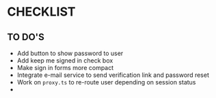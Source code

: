 # CHECKLIST

## TO DO'S

- Add button to show password to user
- Add keep me signed in check box
- Make sign in forms more compact
- Integrate e-mail service to send verification link and password reset
- Work on `proxy.ts` to re-route user depending on session status
-
